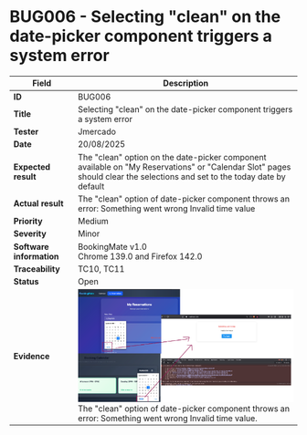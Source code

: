 # BUG006 - Selecting "clean" on the date-picker component triggers a system error

| Field                 | Description                                                                                                                                 |
|-----------------------|---------------------------------------------------------------------------------------------------------------------------------------------|
| **ID**                | BUG006                                                                                                                                     |
| **Title**             | Selecting "clean" on the date-picker component triggers a system error                                                                    |
| **Tester**            | Jmercado                                                                                                                                   |
| **Date**              | 20/08/2025                                                                                                                                 |
| **Expected result**   | The "clean" option on the date-picker component available on "My Reservations" or "Calendar Slot" pages should clear the selections and set to the today date by default |
| **Actual result**     | The "clean" option of date-picker component throws an error: Something went wrong Invalid time value                                      |
| **Priority**          | Medium                                                                                                                                     |
| **Severity**          | Minor                                                                                                                                      |
| **Software information** | BookingMate v1.0<br>Chrome 139.0 and Firefox 142.0                                                                                    |
| **Traceability**      | TC10, TC11                                                                                                                                 |
| **Status**            | Open                                                                                                                                       |
| **Evidence**          | ![Date-picker bug](../../docs/source-documents/images/bug006-date-picker-clean-option.png)<br>The "clean" option of date-picker component throws an error: Something went wrong Invalid time value. |
